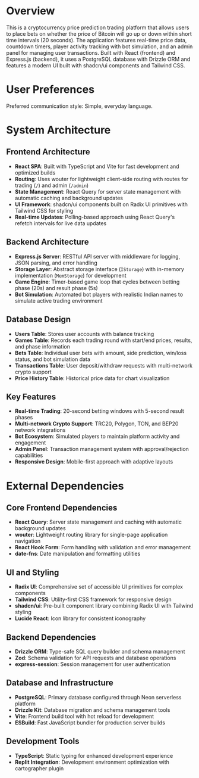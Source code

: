 # Overview

This is a cryptocurrency price prediction trading platform that allows users to place bets on whether the price of Bitcoin will go up or down within short time intervals (20 seconds). The application features real-time price data, countdown timers, player activity tracking with bot simulation, and an admin panel for managing user transactions. Built with React (frontend) and Express.js (backend), it uses a PostgreSQL database with Drizzle ORM and features a modern UI built with shadcn/ui components and Tailwind CSS.

# User Preferences

Preferred communication style: Simple, everyday language.

# System Architecture

## Frontend Architecture
- **React SPA**: Built with TypeScript and Vite for fast development and optimized builds
- **Routing**: Uses wouter for lightweight client-side routing with routes for trading (`/`) and admin (`/admin`)
- **State Management**: React Query for server state management with automatic caching and background updates
- **UI Framework**: shadcn/ui components built on Radix UI primitives with Tailwind CSS for styling
- **Real-time Updates**: Polling-based approach using React Query's refetch intervals for live data updates

## Backend Architecture
- **Express.js Server**: RESTful API server with middleware for logging, JSON parsing, and error handling
- **Storage Layer**: Abstract storage interface (`IStorage`) with in-memory implementation (`MemStorage`) for development
- **Game Engine**: Timer-based game loop that cycles between betting phase (20s) and result phase (5s)
- **Bot Simulation**: Automated bot players with realistic Indian names to simulate active trading environment

## Database Design
- **Users Table**: Stores user accounts with balance tracking
- **Games Table**: Records each trading round with start/end prices, results, and phase information
- **Bets Table**: Individual user bets with amount, side prediction, win/loss status, and bot simulation data
- **Transactions Table**: User deposit/withdraw requests with multi-network crypto support
- **Price History Table**: Historical price data for chart visualization

## Key Features
- **Real-time Trading**: 20-second betting windows with 5-second result phases
- **Multi-network Crypto Support**: TRC20, Polygon, TON, and BEP20 network integrations
- **Bot Ecosystem**: Simulated players to maintain platform activity and engagement
- **Admin Panel**: Transaction management system with approval/rejection capabilities
- **Responsive Design**: Mobile-first approach with adaptive layouts

# External Dependencies

## Core Frontend Dependencies
- **React Query**: Server state management and caching with automatic background updates
- **wouter**: Lightweight routing library for single-page application navigation
- **React Hook Form**: Form handling with validation and error management
- **date-fns**: Date manipulation and formatting utilities

## UI and Styling
- **Radix UI**: Comprehensive set of accessible UI primitives for complex components
- **Tailwind CSS**: Utility-first CSS framework for responsive design
- **shadcn/ui**: Pre-built component library combining Radix UI with Tailwind styling
- **Lucide React**: Icon library for consistent iconography

## Backend Dependencies
- **Drizzle ORM**: Type-safe SQL query builder and schema management
- **Zod**: Schema validation for API requests and database operations
- **express-session**: Session management for user authentication

## Database and Infrastructure
- **PostgreSQL**: Primary database configured through Neon serverless platform
- **Drizzle Kit**: Database migration and schema management tools
- **Vite**: Frontend build tool with hot reload for development
- **ESBuild**: Fast JavaScript bundler for production server builds

## Development Tools
- **TypeScript**: Static typing for enhanced development experience
- **Replit Integration**: Development environment optimization with cartographer plugin